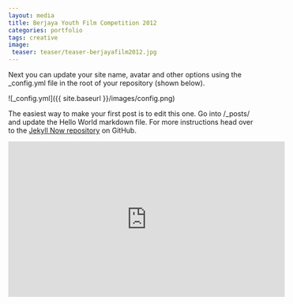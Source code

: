 ```yaml
---
layout: media
title: Berjaya Youth Film Competition 2012
categories: portfolio
tags: creative
image:
 teaser: teaser/teaser-berjayafilm2012.jpg
---
```


Next you can update your site name, avatar and other options using the _config.yml file in the root of your repository (shown below).

![_config.yml]({{ site.baseurl }}/images/config.png)

The easiest way to make your first post is to edit this one. Go into /_posts/ and update the Hello World markdown file. For more instructions head over to the [Jekyll Now repository](https://github.com/barryclark/jekyll-now) on GitHub.

<iframe width="560" height="315" src="https://www.youtube.com/embed/pUHWiQqzvUM" title="YouTube video player" frameborder="0" allow="accelerometer; autoplay; clipboard-write; encrypted-media; gyroscope; picture-in-picture" allowfullscreen></iframe>